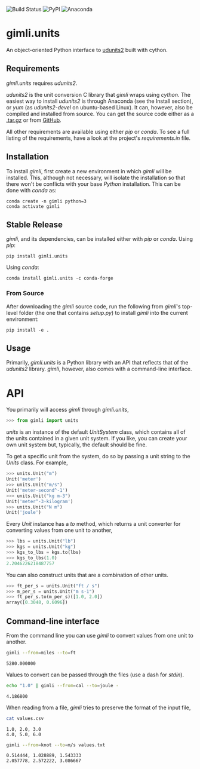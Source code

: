 [anaconda-badge]: https://anaconda.org/conda-forge/gimli.units/badges/version.svg
[anaconda-link]: https://anaconda.org/conda-forge/gimli.units
[build-badge]: https://github.com/mcflugen/gimli/actions/workflows/test.yml/badge.svg
[build-link]: https://github.com/mcflugen/gimli/actions/workflows/test.yml
[pypi-badge]: https://badge.fury.io/py/gimli.units.svg
[pypi-link]: https://badge.fury.io/py/gimli.units
[udunits-download]: https://artifacts.unidata.ucar.edu/service/rest/repository/browse/downloads-udunits/
[udunits-github]: https://github.com/Unidata/UDUNITS-2
[udunits-link]: https://www.unidata.ucar.edu/software/udunits/


![[Build Status][build-link]][build-badge]
![[PyPI][pypi-link]][pypi-badge]
![[Anaconda][anaconda-link]][anaconda-badge]


# gimli.units

An object-oriented Python interface to [udunits2][udunits-link] built with cython.

## Requirements

*gimli.units* requires *udunits2*.

*udunits2* is the unit conversion C library that
*gimli* wraps using *cython*. The easiest way to install *udunits2* is
through Anaconda (see the Install section), or *yum* (as *udunits2-devel*
on ubuntu-based Linux). It can, however, also be compiled and installed from source.
You can get the source code either as a [.tar.gz][udunits-download] or from
[GitHub][udunits-github].

All other requirements are available using either *pip* or *conda*. To
see a full listing of the requirements, have a look at the project's
*requirements.in* file.

## Installation

To install *gimli*, first create a new environment in which *gimli* will
be installed. This, although not necessary, will isolate the
installation so that there won't be conflicts with your base *Python*
installation. This can be done with *conda* as:

```
conda create -n gimli python=3
conda activate gimli
```

## Stable Release

*gimli*, and its dependencies, can be installed either with *pip* or
*conda*. Using *pip*:

```
pip install gimli.units
```

Using *conda*:

```
conda install gimli.units -c conda-forge
```

### From Source

After downloading the *gimli* source code, run the following from
*gimli*'s top-level folder (the one that contains *setup.py*) to install
*gimli* into the current environment:

```
pip install -e .
```

## Usage

Primarily, *gimli.units* is a Python library with an API that reflects that of
the *udunits2* library. *gimli*, however, also comes with a
command-line interface.

# API

You primarily will access *gimli* through *gimli.units*,

```python
>>> from gimli import units
```

*units* is an instance of the default *UnitSystem* class, which contains
all of the units contained in a given unit system. If you like, you can create
your own unit system but, typically, the default should be fine.

To get a specific unit from the system, do so by passing a unit
string to the *Units* class. For example,

```python
>>> units.Unit("m")
Unit('meter')
>>> units.Unit("m/s")
Unit('meter-second^-1')
>>> units.Unit("kg m-3")
Unit('meter^-3-kilogram')
>>> units.Unit("N m")
Unit('joule')
```

Every *Unit* instance has a *to* method, which returns a unit converter
for converting values from one unit to another,

```python
>>> lbs = units.Unit("lb")
>>> kgs = units.Unit("kg")
>>> kgs_to_lbs = kgs.to(lbs)
>>> kgs_to_lbs(1.0)
2.2046226218487757
```

You can also construct units that are a combination of other units.

```python
>>> ft_per_s = units.Unit("ft / s")
>>> m_per_s = units.Unit("m s-1")
>>> ft_per_s.to(m_per_s)([1.0, 2.0])
array([0.3048, 0.6096])
```

## Command-line interface

From the command line you can use *gimli* to convert values from one
unit to another.

```bash
gimli --from=miles --to=ft
```
```
5280.000000
```

Values to convert can be passed through the files (use a dash for *stdin*).

```bash
echo "1.0" | gimli --from=cal --to=joule -
```
```
4.186800
```

When reading from a file, *gimli* tries to preserve the format of the
input file,

```bash
cat values.csv
```
```
1.0, 2.0, 3.0
4.0, 5.0, 6.0
```
```bash
gimli --from=knot --to=m/s values.txt
```
```
0.514444, 1.028889, 1.543333
2.057778, 2.572222, 3.086667
```
